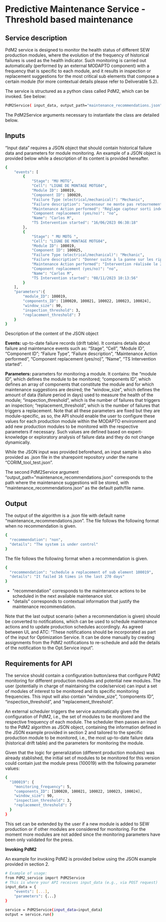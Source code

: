 # Predictive Maintenance Service - Threshold based maintenance

## Service description

PdM2 service is designed to monitor the health status of different SEW production modules, where the evolution of the frequency of historical failures is used as the health indicator. Such monitoring is carried out automatically (performed by an external MODAPTO component) with a frequency that is specific to each module, and it results in inspection or replacement suggestions for the most critical sub elements that compose a certain module (for more contextual details please refer to Deliverable 5.2).

The service is structured as a python class called PdM2, which can be invoked. See below:

```sh
PdM2Service( input_data, output_path="maintenance_recommendations.json")
```

The PdM2Service arguments necessary to instantiate the class are detailed below.

## Inputs

“Input data” requires a JSON object that should contain historical failure data and parameters for module monitoring. An example of a JSON object is provided below while a description of its content is provided hereafter. 

```sh
{
    "events": [
        {
            "Stage": "MU MOTG",
            "Cell": "LIGNE DE MONTAGE MOTG04",
            "Module ID": 100019,
            "Component ID": 100020,
            "Failure Type (electrical/mechanical)": "Mechanic",
            "Failure description": "ascenseur ne monte pas retournement",
            "Maintenance Action performed": "Réglage capteur sorti indexeur\n----- Mickael KLEIN 16/06/2023 08:01 -----",
            "Component replacement (yes/no)": "no",
            "Name": "Carlos M",
            "TS Intervention started": "16/06/2023 06:38:18"
        },
        {
            "Stage": " MU MOTG ",
            "Cell": "LIGNE DE MONTAGE MOTG04",
            "Module ID": 100019,
            "Component ID": 100025,
            "Failure Type (electrical/mechanical)": "Mechanic",
            "Failure description": "Donner suite à la panne sur les rippeurs. Remise en état !",
            "Maintenance Action performed": "Intervention réalisée le 22 novembre 2023\r\n----- Damien Kuhn 23/11/2023 08:34 -----",
            "Component replacement (yes/no)": "no",
            "Name": "Carlos M",
            "TS Intervention started": "08/11/2023 10:13:56"
        }
    ],
    "parameters":{
        "module_ID": 100019,
        "components_ID": [100020, 100021, 100022, 100023, 100024],
        "window_size": 90,
        "inspection_threshold": 3,
        "replacement_threshold": 7
    }
}

```
Description of the content of the JSON object

**Events:** up-to-date failure records (drift table). It contains details about failure and maintenance events such as: “Stage”, “Cell”, “Module ID”, “Component ID”; “Failure Type”, “Failure description”, “Maintenance Action performed”, “Component replacement (yes/no)”, “Name”, “TS Intervention started”.

**Parameters:** parameters for monitoring a module. It contains: the “module ID”, which defines the module to be monitored; “components ID”, which defines an array of components that constitute the module and for which maintenance suggestions are desired; the “window_size”, which defines the amount of data (failure period in days) used to measure the health of the module; “inspection_threshold”, which is the number of failures that triggers an inspection; “replacement_threshold”, which is the number of failures that triggers a replacement. Note that all these parameters are fixed but they are module-specific, as so, the API should enable the user to configure these values for each production module within the MODAPTO environment and add new production modules to be monitored with the respective parameters if necessary. Such values are defined based on expert-knowledge or exploratory analysis of failure data and they do not change dynamically. 

While the JSON input was provided beforehand,  an input sample is also provided as .json file in the sharepoint repository under the name “CORIM_tool_test.json”. 

The second PdM2Service argument “output_path="maintenance_recommendations.json" corresponds to the path where the maintenance suggestions will be stored, with “maintenance_recommendations.json” as the default path/file name. 

## Output

The output of the algorithm is a .json file with default name “maintenance_recommendations.json”. The file follows the following format when no recommendation is given.  

```sh
{
  "recommendation": "non",
  "details": "The system is under control"
}

```
The file follows the following format when a recommendation is given. 
```sh
{
  "recommendation": "schedule a replacement of sub element 100019",
  "details": "It failed 16 times in the last 270 days"
}
```
- "recommendation" corresponds to the maintenance actions to be scheduled in the next available maintenance slot.
- "details" corresponds to contextual information that justify the maintenance recommendation.

Note that the last output scenario (when a recommendation is given) should be converted to notifications, which can be used to schedule maintenance actions and to update production schedules accordingly. As agreed between UL and ATC: “These notifications should be incorporated as part of the input for Optimization Service. It can be done manually by creating assignments from the PdM2 notifications to re-schedule and add the details of the notification to the Opt.Service input”.

## Requirements for API
The service should contain a configuration button/area that configure PdM2 monitoring for different production modules and potential new modules. The user (potentially in charge of maintaining the code/service) can input a set of modules of interest to be monitored and its specific monitoring frequencies. This input will also contain “window_size”, “components ID”, “inspection_threshold”, and “replacement_threshold”. 

An external scheduler triggers the service automatically given the configuration of PdM2, i.e., the set of modules to be monitored and the respective frequency of each module. The scheduler then passes an input to the PdM2 algorithm as JSON object, containing the information defined in the JSON example provided in section 2 and tailored to the specific production module to be monitored, i.e., the most up-to-date failure data (historical drift table) and the parameters for monitoring the module.

Given that the logic for generalization (different production modules) was already stablished, the initial set of modules to be monitored for this version could contain just the module press (100019) with the following parameter values:


```sh
{
  "100019": {
    "monitoring_frequency": 5,
    "components_ID": [100020, 100021, 100022, 100023, 100024],
    "window_size": 90,
    "inspection_threshold": 3,
    "replacement_threshold": 7
  }
}
```
This set can be extended by the user if a new module is added to SEW production or if other modules are considered for monitoring. For the moment more modules are not added since the monitoring parameters have been only validated for the press.  

**Invoking PdM2**

An example for invoking PdM2 is provided below using the JSON example provided in section 2.
```sh
# Example of usage:
from PdM2_service import PdM2Service
# This is where your API receives input_data (e.g., via POST request)
input_data = {
    "events": [...],
    "parameters": {...}
}

service = PdM2Service(input_data=input_data)
output = service.run()
```